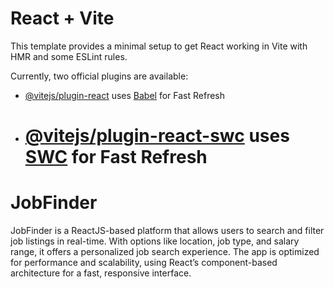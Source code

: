 # React + Vite

This template provides a minimal setup to get React working in Vite with HMR and some ESLint rules.

Currently, two official plugins are available:

- [@vitejs/plugin-react](https://github.com/vitejs/vite-plugin-react/blob/main/packages/plugin-react/README.md) uses [Babel](https://babeljs.io/) for Fast Refresh
- # [@vitejs/plugin-react-swc](https://github.com/vitejs/vite-plugin-react-swc) uses [SWC](https://swc.rs/) for Fast Refresh

# JobFinder

JobFinder is a ReactJS-based platform that allows users to search and filter job listings in real-time. With options like location, job type, and salary range, it offers a personalized job search experience. The app is optimized for performance and scalability, using React’s component-based architecture for a fast, responsive interface.
